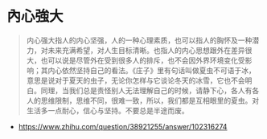 # 內心強大
>内心强大指人的内心坚强，人的一种心理素质，也可以指人的胸怀及一种潜力，对未来充满希望，对人生目标清晰。也指人的内心思想跟外在差异很大，也可以说是尽管外在受到很多人的排斥，也不会因外界环境变化受影响；其内心依然坚持自己的看法。《庄子》里有句话叫做夏虫不可语于冰，意思是说对于夏天的虫子，无论你怎样与它谈论冬天的冰雪，它也不会明白。同理，当我们总是责怪别人无法理解自己的时候，请静下心，各人有各人的思维限制，思维不同，很难一致，所以，我们都是互相眼里的夏虫。对生活多一点耐心，信心与坚持。不要总是半途而废。
 * https://www.zhihu.com/question/38921255/answer/102316274
